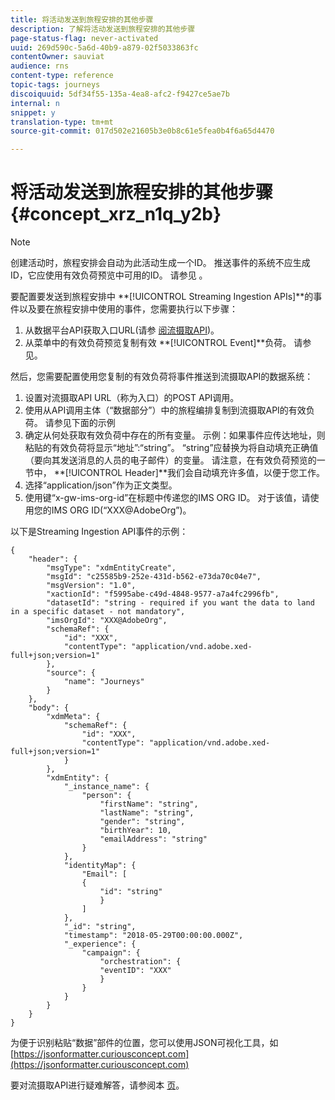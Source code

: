 ```yaml
---
title: 将活动发送到旅程安排的其他步骤
description: 了解将活动发送到旅程安排的其他步骤
page-status-flag: never-activated
uuid: 269d590c-5a6d-40b9-a879-02f5033863fc
contentOwner: sauviat
audience: rns
content-type: reference
topic-tags: journeys
discoiquuid: 5df34f55-135a-4ea8-afc2-f9427ce5ae7b
internal: n
snippet: y
translation-type: tm+mt
source-git-commit: 017d502e21605b3e0b8c61e5fea0b4f6a65d4470

---
```




# 将活动发送到旅程安排的其他步骤 {#concept_xrz_n1q_y2b}

>[!NOTE]
>
>创建活动时，旅程安排会自动为此活动生成一个ID。 推送事件的系统不应生成ID，它应使用有效负荷预览中可用的ID。 请参见 [](../event/previewing-the-payload.md)。

要配置要发送到旅程安排中 **[!UICONTROL Streaming Ingestion APIs]**的事件以及要在旅程安排中使用的事件，您需要执行以下步骤：

1. 从数据平台API获取入口URL(请参 [阅流摄取API](https://www.adobe.io/apis/cloudplatform/dataservices/data-ingestion/data-ingestion-services.html#!api-specification/markdown/narrative/technical_overview/streaming_ingest/getting_started_with_platform_streaming_ingestion.md))。
1. 从菜单中的有效负荷预览复制有效 **[!UICONTROL Event]**负荷。 请参见[](../event/defining-the-payload-fields.md)。

然后，您需要配置使用您复制的有效负荷将事件推送到流摄取API的数据系统：

1. 设置对流摄取API URL（称为入口）的POST API调用。
1. 使用从API调用主体（“数据部分”）中的旅程编排复制到流摄取API的有效负荷。 请参见下面的示例
1. 确定从何处获取有效负荷中存在的所有变量。 示例：如果事件应传达地址，则粘贴的有效负荷将显示“地址”:“string”。 “string”应替换为将自动填充正确值（要向其发送消息的人员的电子邮件）的变量。 请注意，在有效负荷预览的一节中， **[!UICONTROL Header]**我们会自动填充许多值，以便于您工作。
1. 选择“application/json”作为正文类型。
1. 使用键“x-gw-ims-org-id”在标题中传递您的IMS ORG ID。 对于该值，请使用您的IMS ORG ID(“XXX@AdobeOrg”)。

以下是Streaming Ingestion API事件的示例：

```
{
    "header": {
        "msgType": "xdmEntityCreate",
        "msgId": "c25585b9-252e-431d-b562-e73da70c04e7",
        "msgVersion": "1.0",
        "xactionId": "f5995abe-c49d-4848-9577-a7a4fc2996fb",
        "datasetId": "string - required if you want the data to land in a specific dataset - not mandatory",
        "imsOrgId": "XXX@AdobeOrg",
        "schemaRef": {
            "id": "XXX",
            "contentType": "application/vnd.adobe.xed-full+json;version=1"
        },
        "source": {
            "name": "Journeys"
        }
    },
    "body": {
        "xdmMeta": {
            "schemaRef": {
                "id": "XXX",
                "contentType": "application/vnd.adobe.xed-full+json;version=1"
            }
        },
        "xdmEntity": {
            "_instance_name": {
                "person": {
                    "firstName": "string",
                    "lastName": "string",
                    "gender": "string",
                    "birthYear": 10,
                    "emailAddress": "string"
                }
            },
            "identityMap": {
                "Email": [
                {
                    "id": "string"
                    }
                ]
            },
            "_id": "string",
            "timestamp": "2018-05-29T00:00:00.000Z",
            "_experience": {
                "campaign": {
                    "orchestration": {
                    "eventID": "XXX"
                    }
                }
            }
        }
    }
}
```

为便于识别粘贴“数据”部件的位置，您可以使用JSON可视化工具，如 [https://jsonformatter.curiousconcept.com](https://jsonformatter.curiousconcept.com)

要对流摄取API进行疑难解答，请参阅本 [页](https://www.adobe.io/apis/experienceplatform/home/data-ingestion/data-ingestion-services.html#!api-specification/markdown/narrative/technical_overview/streaming_ingest/streaming_ingestion_FAQ.md)。
